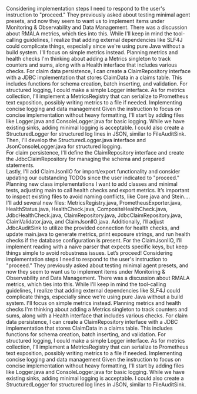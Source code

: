 Considering implementation steps
I need to respond to the user's instruction to "proceed." They previously asked about testing minimal agent presets, and now they seem to want us to implement items under Monitoring & Observability and Data Management. There was a discussion about RMALA metrics, which ties into this. While I'll keep in mind the tool-calling guidelines, I realize that adding external dependencies like SLF4J could complicate things, especially since we're using pure Java without a build system. I'll focus on simple metrics instead.
Planning metrics and health checks
I'm thinking about adding a Metrics singleton to track counters and sums, along with a Health interface that includes various checks. For claim data persistence, I can create a ClaimRepository interface with a JDBC implementation that stores ClaimData in a claims table. This includes functions for schema creation, batch inserting, and validation. 
For structured logging, I could make a simple Logger interface. As for metrics collection, I'll implement a MetricsRegistry that can serialize to Prometheus text exposition, possibly writing metrics to a file if needed.
Implementing concise logging and data management
Given the instruction to focus on concise implementation without heavy formatting, I'll start by adding files like Logger.java and ConsoleLogger.java for basic logging. While we have existing sinks, adding minimal logging is acceptable. I could also create a StructuredLogger for structured log lines in JSON, similar to FileAuditSink.  Then, I'll develop the StructuredLogger.java interface and JsonConsoleLogger.java for structured logging.  
For claim persistence, I'll define the ClaimRepository interface and create the JdbcClaimRepository for managing the schema and prepared statements.  
Lastly, I'll add ClaimJsonlIO for import/export functionality and consider updating our outstanding TODOs since the user indicated to "proceed."
Planning new class implementations
I want to add classes and minimal tests, adjusting main to call health checks and export metrics. It’s important to inspect existing files to avoid naming conflicts, like Core.java and Stein.... 
I'll add several new files: MetricsRegistry.java, PrometheusExporter.java, HealthStatus.java, HealthCheck.java, CompositeHealthCheck.java, JdbcHealthCheck.java, ClaimRepository.java, JdbcClaimRepository.java, ClaimValidator.java, and ClaimJsonlIO.java. 
Additionally, I’ll adjust JdbcAuditSink to utilize the provided connection for health checks, and update main.java to generate metrics, print exposure strings, and run health checks if the database configuration is present. 
For the ClaimJsonlIO, I’ll implement reading with a naive parser that expects specific keys, but keep things simple to avoid robustness issues. Let’s proceed!
Considering implementation steps
I need to respond to the user's instruction to "proceed." They previously asked about testing minimal agent presets, and now they seem to want us to implement items under Monitoring & Observability and Data Management. There was a discussion about RMALA metrics, which ties into this. While I'll keep in mind the tool-calling guidelines, I realize that adding external dependencies like SLF4J could complicate things, especially since we're using pure Java without a build system. I'll focus on simple metrics instead.
Planning metrics and health checks
I'm thinking about adding a Metrics singleton to track counters and sums, along with a Health interface that includes various checks. For claim data persistence, I can create a ClaimRepository interface with a JDBC implementation that stores ClaimData in a claims table. This includes functions for schema creation, batch inserting, and validation. 
For structured logging, I could make a simple Logger interface. As for metrics collection, I'll implement a MetricsRegistry that can serialize to Prometheus text exposition, possibly writing metrics to a file if needed.
Implementing concise logging and data management
Given the instruction to focus on concise implementation without heavy formatting, I'll start by adding files like Logger.java and ConsoleLogger.java for basic logging. While we have existing sinks, adding minimal logging is acceptable. I could also create a StructuredLogger for structured log lines in JSON, similar to FileAuditSink.  